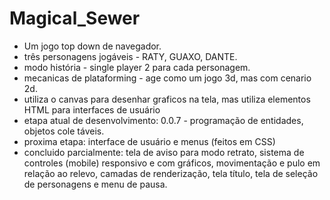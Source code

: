# Magical_Sewer
- Um jogo top down de navegador.
- três personagens jogáveis - RATY, GUAXO, DANTE.
- modo história - single player 2 para cada personagem.
- mecanicas de plataforming - age como um jogo 3d, mas com cenario 2d.
- utiliza o canvas para desenhar graficos na tela, mas utiliza elementos HTML para interfaces de usuário
- etapa atual de desenvolvimento: 0.0.7 - programação de entidades, objetos cole táveis.
- proxima etapa: interface de usuário e menus (feitos em CSS)
- concluido parcialmente: tela de aviso para modo retrato, sistema de controles (mobile) responsivo e com gráficos, movimentação e pulo em relação ao relevo, camadas de renderização, tela título, tela de seleção de personagens e menu de pausa.
